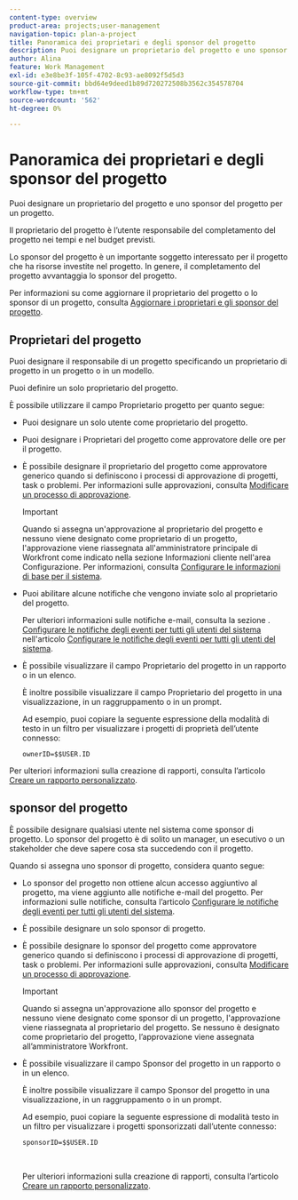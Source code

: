 ```yaml
---
content-type: overview
product-area: projects;user-management
navigation-topic: plan-a-project
title: Panoramica dei proprietari e degli sponsor del progetto
description: Puoi designare un proprietario del progetto e uno sponsor del progetto per un progetto.
author: Alina
feature: Work Management
exl-id: e3e8be3f-105f-4702-8c93-ae8092f5d5d3
source-git-commit: bbd64e9deed1b89d720272508b3562c354578704
workflow-type: tm+mt
source-wordcount: '562'
ht-degree: 0%

---
```


# Panoramica dei proprietari e degli sponsor del progetto

Puoi designare un proprietario del progetto e uno sponsor del progetto per un progetto.

Il proprietario del progetto è l’utente responsabile del completamento del progetto nei tempi e nel budget previsti.

Lo sponsor del progetto è un importante soggetto interessato per il progetto che ha risorse investite nel progetto. In genere, il completamento del progetto avvantaggia lo sponsor del progetto.

Per informazioni su come aggiornare il proprietario del progetto o lo sponsor di un progetto, consulta [Aggiornare i proprietari e gli sponsor del progetto](../../../manage-work/projects/planning-a-project/update-project-owners-and-sponsors.md).

## Proprietari del progetto

Puoi designare il responsabile di un progetto specificando un proprietario di progetto in un progetto o in un modello.

Puoi definire un solo proprietario del progetto.

È possibile utilizzare il campo Proprietario progetto per quanto segue:

* Puoi designare un solo utente come proprietario del progetto.
* Puoi designare i Proprietari del progetto come approvatore delle ore per il progetto.
* È possibile designare il proprietario del progetto come approvatore generico quando si definiscono i processi di approvazione di progetti, task o problemi. Per informazioni sulle approvazioni, consulta [Modificare un processo di approvazione](../../../administration-and-setup/customize-workfront/configure-approval-milestone-processes/edit-an-approval-process.md).

   >[!IMPORTANT]
   >
   >Quando si assegna un&#39;approvazione al proprietario del progetto e nessuno viene designato come proprietario di un progetto, l&#39;approvazione viene riassegnata all&#39;amministratore principale di Workfront come indicato nella sezione Informazioni cliente nell&#39;area Configurazione. Per informazioni, consulta [Configurare le informazioni di base per il sistema](../../../administration-and-setup/get-started-wf-administration/configure-basic-info.md).


* Puoi abilitare alcune notifiche che vengono inviate solo al proprietario del progetto.

   Per ulteriori informazioni sulle notifiche e-mail, consulta la sezione . [Configurare le notifiche degli eventi per tutti gli utenti del sistema](../../../administration-and-setup/manage-workfront/emails/configure-event-notifications-for-everyone-in-the-system.md#modify) nell&#39;articolo [Configurare le notifiche degli eventi per tutti gli utenti del sistema](../../../administration-and-setup/manage-workfront/emails/configure-event-notifications-for-everyone-in-the-system.md).

* È possibile visualizzare il campo Proprietario del progetto in un rapporto o in un elenco.

   È inoltre possibile visualizzare il campo Proprietario del progetto in una visualizzazione, in un raggruppamento o in un prompt.

   Ad esempio, puoi copiare la seguente espressione della modalità di testo in un filtro per visualizzare i progetti di proprietà dell’utente connesso: 

   ```
   ownerID=$$USER.ID
   ```

Per ulteriori informazioni sulla creazione di rapporti, consulta l’articolo [Creare un rapporto personalizzato](../../../reports-and-dashboards/reports/creating-and-managing-reports/create-custom-report.md).

<!--
<div data-mc-conditions="QuicksilverOrClassic.Draft mode">
<h2>Update the Project Owner of a project</h2>
<p>(NOTE:&nbsp;drafted and moved to its own article)</p>
<ol>
<li value="1">Go to the project you want to update.</li>
<li value="2"> Click <strong>Project Details</strong> in the left panel. </li>
<li value="3"> Click&nbsp;the <strong>Edit</strong> icon <img src="assets/qs-edit-icon.png"> in the upper-right corner of the Project&nbsp;Details area, then click&nbsp;<strong>Overview</strong>.  </li>
<li value="4"> <p>Specify the name of a user for the <strong>Project Owner</strong> field.</p> <p>Only active users can be specified as Project Owners.</p> </li>
<li value="5"> Click&nbsp;<strong>Save Changes</strong>. </li>
</ol>
</div>
-->

## sponsor del progetto

È possibile designare qualsiasi utente nel sistema come sponsor di progetto. Lo sponsor del progetto è di solito un manager, un esecutivo o un stakeholder che deve sapere cosa sta succedendo con il progetto.

Quando si assegna uno sponsor di progetto, considera quanto segue:

* Lo sponsor del progetto non ottiene alcun accesso aggiuntivo al progetto, ma viene aggiunto alle notifiche e-mail del progetto. Per informazioni sulle notifiche, consulta l’articolo [Configurare le notifiche degli eventi per tutti gli utenti del sistema](../../../administration-and-setup/manage-workfront/emails/configure-event-notifications-for-everyone-in-the-system.md).

* È possibile designare un solo sponsor di progetto.
* È possibile designare lo sponsor del progetto come approvatore generico quando si definiscono i processi di approvazione di progetti, task o problemi. Per informazioni sulle approvazioni, consulta [Modificare un processo di approvazione](../../../administration-and-setup/customize-workfront/configure-approval-milestone-processes/edit-an-approval-process.md).

   >[!IMPORTANT]
   >
   >Quando si assegna un&#39;approvazione allo sponsor del progetto e nessuno viene designato come sponsor di un progetto, l&#39;approvazione viene riassegnata al proprietario del progetto. Se nessuno è designato come proprietario del progetto, l’approvazione viene assegnata all’amministratore Workfront.

* È possibile visualizzare il campo Sponsor del progetto in un rapporto o in un elenco.

   È inoltre possibile visualizzare il campo Sponsor del progetto in una visualizzazione, in un raggruppamento o in un prompt.

   Ad esempio, puoi copiare la seguente espressione di modalità testo in un filtro per visualizzare i progetti sponsorizzati dall’utente connesso:

   ```
   sponsorID=$$USER.ID
   ```

    

   Per ulteriori informazioni sulla creazione di rapporti, consulta l’articolo [Creare un rapporto personalizzato](../../../reports-and-dashboards/reports/creating-and-managing-reports/create-custom-report.md).

<!--
<div data-mc-conditions="QuicksilverOrClassic.Draft mode">
<h2>Update the Project Sponsor of a project </h2>
<p>(NOTE: drafted and moved to its own article) </p>
<ol>
<li value="1">Go to the Project you want to update.</li>
<li value="2"> Click <strong>Project Details</strong> in the left panel. </li>
<li value="3"> Click&nbsp;the <strong>Edit</strong> icon <img src="assets/qs-edit-icon.png"> in the upper-right corner of the Project&nbsp;Details area, then click&nbsp;<strong>Overview</strong>.  </li>
<li value="4"> <p>Specify the name of a user for the <strong>Project Sponsor</strong> field.</p> <p>Only active users can be specified as Project Sponsors.</p> </li>
<li value="5"> Click&nbsp;<strong>Save Changes</strong>. </li>
</ol>
</div>
-->
